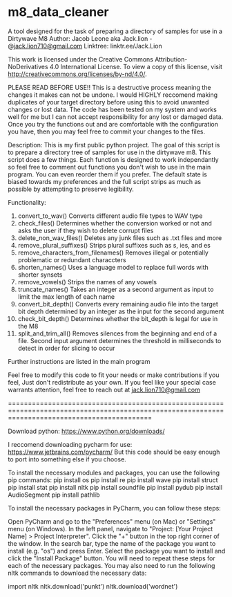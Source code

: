# m8_data_cleaner
A tool designed for the task of preparing a directory of samples for use in a Dirtywave M8
Author: Jacob Leone aka Jack.lion - @jack.lion710@gmail.com
Linktree: linktr.ee/Jack.Lion

This work is licensed under the Creative Commons Attribution-NoDerivatives 4.0 International License. To view a copy of
this license, visit http://creativecommons.org/licenses/by-nd/4.0/.

PLEASE READ BEFORE USE!!
This is a destructive process meaning the changes it makes can not be undone. I would HIGHLY reccomend making duplicates
of your target directory before using this to avoid unwanted changes or lost data. The code has been tested on my system
and works well for me but I can not accept responsibility for any lost or damaged data. Once you try the functions out
and are comfortable with the configuration you have, then you may feel free to commit your changes to the files.

Description: This is my first public python project. The goal of this script is to prepare a directory tree of samples
for use in the dirtywave m8. This script does a few things. Each function is designed to work independantly so feel free
to comment out functions you don't wish to use in the main program. You can even reorder them if you prefer. The default
state is biased towards my preferences and the full script strips as much as possible by attempting to preserve
legibility.

Functionality:
1) convert_to_wav() Converts different audio file types to WAV type
2) check_files() Determines whether the conversion worked or not and asks the user if they wish to delete corrupt files
3) delete_non_wav_files() Deletes any junk files such as .txt files and more
4) remove_plural_suffixes() Strips plural suffixes such as s, ies, and es
5) remove_characters_from_filenames() Removes illegal or potentially problematic or redundant characcters
6) shorten_names() Uses a language model to replace full words with shorter synsets
7) remove_vowels() Strips the names of any vowels
8) truncate_names() Takes an integer as a second argument as input to limit the max length of each name
9) convert_bit_depth() Converts every remaining audio file into the target bit depth determined by an integer as the
input for the second argument
10) check_bit_depth() Determines whether the bit_depth is legal for use in the M8
11) split_and_trim_all() Removes silences from the beginning and end of a file. Second input argument determines the
threshold in milliseconds to detect in order for slicing to occur

Further instructions are listed in the main program

Feel free to modify this code to fit your needs or make contributions if you feel, Just don't redistribute as your own.
If you feel like your special case warrants attention, feel free to reach out at jack.lion710@gmail.com

================================================================================================================================================

Download python: https://www.python.org/downloads/

I reccomend downloading pycharm for use: https://www.jetbrains.com/pycharm/
But this code should be easy enough to port into something else if you choose.

To install the necessary modules and packages, you can use the following pip commands:
pip install os
pip install re
pip install wave
pip install struct
pip install stat
pip install nltk
pip install soundfile
pip install pydub
pip install AudioSegment
pip install pathlib

To install the necessary packages in PyCharm, you can follow these steps:

Open PyCharm and go to the "Preferences" menu (on Mac) or "Settings" menu (on Windows).
In the left panel, navigate to "Project: [Your Project Name] > Project Interpreter".
Click the "+" button in the top right corner of the window.
In the search bar, type the name of the package you want to install (e.g. "os") and press Enter.
Select the package you want to install and click the "Install Package" button.
You will need to repeat these steps for each of the necessary packages. You may also need to run the following nltk commands to download the necessary data:

import nltk
nltk.download('punkt')
nltk.download('wordnet')

